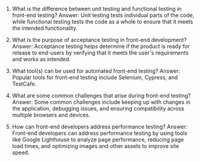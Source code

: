 1. What is the difference between unit testing and functional testing in front-end testing?
Answer: Unit testing tests individual parts of the code, while functional testing tests the code as a whole to ensure that it meets the intended functionality.

2. What is the purpose of acceptance testing in front-end development?
Answer: Acceptance testing helps determine if the product is ready for release to end-users by verifying that it meets the user's requirements and works as intended.

3. What tool(s) can be used for automated front-end testing?
Answer: Popular tools for front-end testing include Selenium, Cypress, and TestCafe.

4. What are some common challenges that arise during front-end testing?
Answer: Some common challenges include keeping up with changes in the application, debugging issues, and ensuring compatibility across multiple browsers and devices.

5. How can front-end developers address performance testing?
Answer: Front-end developers can address performance testing by using tools like Google Lighthouse to analyze page performance, reducing page load times, and optimizing images and other assets to improve site speed.